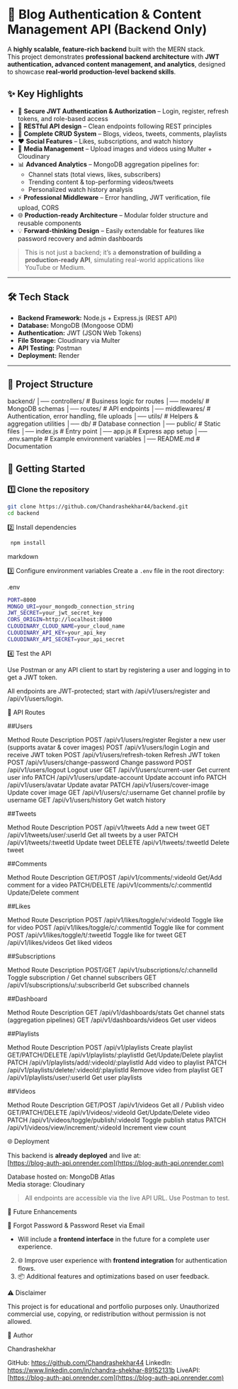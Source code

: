 # 🚀 Blog Authentication & Content Management API (Backend Only)

A **highly scalable, feature-rich backend** built with the MERN stack.  
This project demonstrates **professional backend architecture** with **JWT authentication, advanced content management, and analytics**, designed to showcase **real-world production-level backend skills**.  


## ✨ Key Highlights

- 🔐 **Secure JWT Authentication & Authorization** – Login, register, refresh tokens, and role-based access  
- 🔹 **RESTful API design** – Clean endpoints following REST principles 
- 📝 **Complete CRUD System** – Blogs, videos, tweets, comments, playlists  
- ❤️ **Social Features** – Likes, subscriptions, and watch history  
- 🎥 **Media Management** – Upload images and videos using Multer + Cloudinary  
- 📊 **Advanced Analytics** – MongoDB aggregation pipelines for:
  - Channel stats (total views, likes, subscribers)  
  - Trending content & top-performing videos/tweets  
  - Personalized watch history analysis  
- ⚡ **Professional Middleware** – Error handling, JWT verification, file upload, CORS  
- 🌐 **Production-ready Architecture** – Modular folder structure and reusable components  
- 💡 **Forward-thinking Design** – Easily extendable for features like password recovery and admin dashboards  

> This is not just a backend; it’s a **demonstration of building a production-ready API**, simulating real-world applications like YouTube or Medium.

---

## 🛠️ Tech Stack

- **Backend Framework:** Node.js + Express.js  (REST API)  
- **Database:** MongoDB (Mongoose ODM)  
- **Authentication:** JWT (JSON Web Tokens)  
- **File Storage:** Cloudinary via Multer  
- **API Testing:** Postman  
- **Deployment:** Render  

---

## 📂 Project Structure

backend/
│── controllers/ # Business logic for routes
│── models/ # MongoDB schemas
│── routes/ # API endpoints
│── middlewares/ # Authentication, error handling, file uploads
│── utils/ # Helpers & aggregation utilities
│── db/ # Database connection
│── public/ # Static files
│── index.js # Entry point
│── app.js # Express app setup
│── .env.sample # Example environment variables
│── README.md # Documentation

## 🚀 Getting Started


### 1️⃣ Clone the repository
```bash
git clone https://github.com/Chandrashekhar44/backend.git
cd backend 
```

2️⃣ Install dependencies
```bash
 npm install
```


markdown

3️⃣ Configure environment variables
Create a `.env` file in the root directory:


.env
```bash
PORT=8000
MONGO_URI=your_mongodb_connection_string
JWT_SECRET=your_jwt_secret_key
CORS_ORIGIN=http://localhost:8000
CLOUDINARY_CLOUD_NAME=your_cloud_name
CLOUDINARY_API_KEY=your_api_key
CLOUDINARY_API_SECRET=your_api_secret
```

4️⃣ Test the API

Use Postman or any API client to start by registering a user and logging in to get a JWT token.

All endpoints are JWT-protected; start with /api/v1/users/register and /api/v1/users/login.


📡 API Routes

##Users

Method	Route	Description
POST	/api/v1/users/register	Register a new user (supports avatar & cover images)
POST	/api/v1/users/login	Login and receive JWT token
POST	/api/v1/users/refresh-token	Refresh JWT token
POST	/api/v1/users/change-password	Change password
POST	/api/v1/users/logout	Logout user
GET	/api/v1/users/current-user	Get current user info
PATCH	/api/v1/users/update-account	Update account info
PATCH	/api/v1/users/avatar	Update avatar
PATCH	/api/v1/users/cover-image	Update cover image
GET	/api/v1/users/c/:username	Get channel profile by username
GET	/api/v1/users/history	Get watch history

##Tweets

Method	Route	Description
POST	/api/v1/tweets	Add a new tweet
GET	/api/v1/tweets/user/:userId	Get all tweets by a user
PATCH	/api/v1/tweets/:tweetId	Update tweet
DELETE	/api/v1/tweets/:tweetId	Delete tweet

##Comments

Method	Route	Description
GET/POST	/api/v1/comments/:videoId	Get/Add comment for a video
PATCH/DELETE	/api/v1/comments/c/:commentId	Update/Delete comment

##Likes

Method	Route	Description
POST	/api/v1/likes/toggle/v/:videoId	Toggle like for video
POST	/api/v1/likes/toggle/c/:commentId	Toggle like for comment
POST	/api/v1/likes/toggle/t/:tweetId	Toggle like for tweet
GET	/api/v1/likes/videos	Get liked videos

##Subscriptions

Method	Route	Description
POST/GET	/api/v1/subscriptions/c/:channelId	Toggle subscription / Get channel subscribers
GET	/api/v1/subscriptions/u/:subscriberId	Get subscribed channels

##Dashboard

Method	Route	Description
GET	/api/v1/dashboards/stats	Get channel stats (aggregation pipelines)
GET	/api/v1/dashboards/videos	Get user videos

##Playlists

Method	Route	Description
POST	/api/v1/playlists	Create playlist
GET/PATCH/DELETE	/api/v1/playlists/:playlistId	Get/Update/Delete playlist
PATCH	/api/v1/playlists/add/:videoId/:playlistId	Add video to playlist
PATCH	/api/v1/playlists/delete/:videoId/:playlistId	Remove video from playlist
GET	/api/v1/playlists/user/:userId	Get user playlists

##Videos

Method	Route	Description
GET/POST	/api/v1/videos	Get all / Publish video
GET/PATCH/DELETE	/api/v1/videos/:videoId	Get/Update/Delete video
PATCH	/api/v1/videos/toggle/publish/:videoId	Toggle publish status
PATCH	/api/v1/videos/view/increment/:videoId	Increment view count

🌐 Deployment

This backend is **already deployed** and live at:  
[https://blog-auth-api.onrender.com](https://blog-auth-api.onrender.com)

Database hosted on: MongoDB Atlas  
Media storage: Cloudinary

> All endpoints are accessible via the live API URL. Use Postman  to test.

📌 Future Enhancements

🔄 Forgot Password & Password Reset via Email
- Will include a **frontend interface** in the future for a complete user experience.  
2. 🌐 Improve user experience with **frontend integration** for authentication flows.  
3. 📦 Additional features and optimizations based on user feedback.

⚠️ Disclaimer

This project is for educational and portfolio purposes only.
Unauthorized commercial use, copying, or redistribution without permission is not allowed.


👤 Author

Chandrashekhar

GitHub: https://github.com/Chandrashekhar44
LinkedIn: https://www.linkedin.com/in/chandra-shekhar-89152131b
LiveAPI: [https://blog-auth-api.onrender.com](https://blog-auth-api.onrender.com)